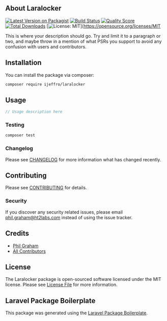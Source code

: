 ## About Laralocker

[![Latest Version on Packagist](https://img.shields.io/packagist/v/ijeffro/laralocker.svg?style=flat-square)](https://packagist.org/packages/ijeffro/laralocker)
[![Build Status](https://img.shields.io/travis/ijeffro/laralocker/master.svg?style=flat-square)](https://travis-ci.org/ijeffro/laralocker)
[![Quality Score](https://img.shields.io/scrutinizer/g/ijeffro/laralocker.svg?style=flat-square)](https://scrutinizer-ci.com/g/ijeffro/laralocker)
[![Total Downloads](https://img.shields.io/packagist/dt/ijeffro/laralocker.svg?style=flat-square)](https://packagist.org/packages/ijeffro/laralocker)
[![License: MIT](https://img.shields.io/badge/License-MIT-yellow.svg)](https://opensource.org/licenses/MIT

This is where your description should go. Try and limit it to a paragraph or two, and maybe throw in a mention of what PSRs you support to avoid any confusion with users and contributors.

## Installation

You can install the package via composer:

```bash
composer require ijeffro/laralocker
```

## Usage

``` php
// Usage description here
```

### Testing

``` bash
composer test
```

### Changelog

Please see [CHANGELOG](CHANGELOG.md) for more information what has changed recently.

## Contributing

Please see [CONTRIBUTING](CONTRIBUTING.md) for details.

### Security

If you discover any security related issues, please email phil.graham@ht2labs.com instead of using the issue tracker.

## Credits

- [Phil Graham](https://github.com/ijeffro)
- [All Contributors](../../contributors)

## License

The Laralocker package is open-sourced software licensed under the MIT license. Please see [License File](LICENSE.md) for more information.

## Laravel Package Boilerplate

This package was generated using the [Laravel Package Boilerplate](https://laravelpackageboilerplate.com).
